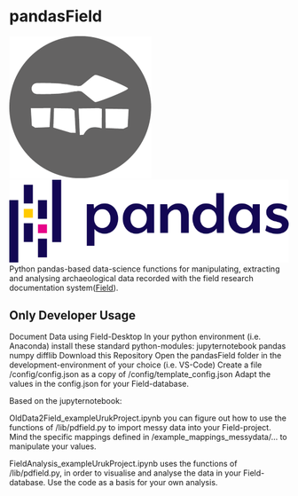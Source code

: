 # pandasField
![field](https://github.com/maxhaibt/pandasField/blob/main/readme-images/field-logo.png)
![pandas](https://github.com/maxhaibt/pandasField/blob/main/readme-images/pandas-logo.png)
 Python pandas-based data-science functions for manipulating, extracting and analysing archaeological data recorded with the field research documentation system([Field](https://github.com/dainst/idai-field)).

## Only Developer Usage
Document Data using Field-Desktop
In your python environment (i.e. Anaconda) 
install these standard python-modules:
jupyternotebook
pandas
numpy
difflib 
Download this Repository
Open the pandasField folder in the development-environment of your choice (i.e. VS-Code)
Create a file /config/config.json as a copy of /config/template_config.json
Adapt the values in the config.json for your Field-database.

Based on the jupyternotebook:

OldData2Field_exampleUrukProject.ipynb you can figure out how to use the functions of /lib/pdfield.py to import messy data into your Field-project. Mind the specific mappings defined in /example_mappings_messydata/... to manipulate your values.

FieldAnalysis_exampleUrukProject.ipynb uses the functions of /lib/pdfield.py, in order to visualise and analyse the data in your Field-database. Use the code as a basis for your own analysis.



